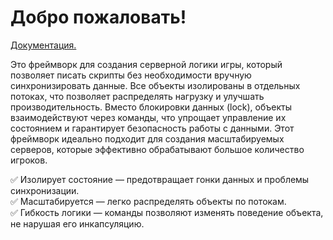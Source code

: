 # Добро пожаловать!

[Документация.
](https://viachaslaubusel.github.io/NetworkGameEngine/)

Это фреймворк для создания серверной логики игры, который позволяет писать скрипты без необходимости вручную синхронизировать данные. Все объекты изолированы в отдельных потоках, что позволяет распределять нагрузку и улучшать производительность. Вместо блокировки данных (lock), объекты взаимодействуют через команды, что упрощает управление их состоянием и гарантирует безопасность работы с данными. Этот фреймворк идеально подходит для создания масштабируемых серверов, которые эффективно обрабатывают большое количество игроков.

✅ Изолирует состояние — предотвращает гонки данных и проблемы синхронизации.<br>
✅ Масштабируется — легко распределять объекты по потокам.<br>
✅ Гибкость логики — команды позволяют изменять поведение объекта, не нарушая его инкапсуляцию.<br>
